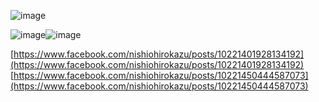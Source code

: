 
![image](https://gyazo.com/36f889874143e28e83e38cc8e34e0db3/thumb/1000)

![image](https://gyazo.com/4fd0f62dbe0e9911a5566679ccd0c603/thumb/1000)![image](https://gyazo.com/f238eb9030f105ff1033a98a65c4f997/thumb/1000)



[https://www.facebook.com/nishiohirokazu/posts/10221401928134192](https://www.facebook.com/nishiohirokazu/posts/10221401928134192)
[https://www.facebook.com/nishiohirokazu/posts/10221450444587073](https://www.facebook.com/nishiohirokazu/posts/10221450444587073)
